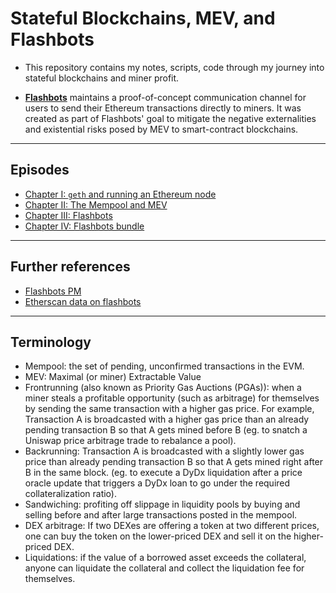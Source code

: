 # Stateful Blockchains, MEV, and Flashbots

* This repository contains my notes, scripts, code through my journey into stateful blockchains and miner profit.


* **[Flashbots](https://github.com/flashbots/pm)** maintains a proof-of-concept communication channel for users to send their Ethereum transactions directly to miners. It was created as part of Flashbots' goal to mitigate the negative externalities and existential risks posed by MEV to smart-contract blockchains.

---

## Episodes

* [Chapter I: `geth` and running an Ethereum node](https://github.com/bt3gl-labs/Getting-Started-MEVs-and-Flashbots/blob/main/chapter_I.md)
* [Chapter II: The Mempool and MEV](https://github.com/bt3gl-labs/Getting-Started-MEVs-and-Flashbots/blob/main/chapter_II.md)
* [Chapter III: Flashbots](https://github.com/bt3gl-labs/Getting-Started-MEVs-and-Flashbots/blob/main/chapter_III.md)
* [Chapter IV: Flashbots bundle](https://github.com/bt3gl-labs/Stateful-Blockchains-and-Flashbots/blob/main/chapter_IV.md)


---

## Further references


- [Flashbots PM](https://github.com/flashbots/pm)
- [Etherscan data on flashbots](https://etherscan.io/blocks/label/flashbots)

---

## Terminology

* Mempool: the set of pending, unconfirmed transactions in the EVM.
* MEV: Maximal (or miner) Extractable Value
* Frontrunning (also known as Priority Gas Auctions (PGAs)): when a miner steals a profitable opportunity (such as arbitrage) for themselves by sending the same transaction with a higher gas price. For example, Transaction A is broadcasted with a higher gas price than an already pending transaction B so that A gets mined before B (eg. to snatch a Uniswap price arbitrage trade to rebalance a pool).
* Backrunning: Transaction A is broadcasted with a slightly lower gas price than already pending transaction B so that A gets mined right after B in the same block. (eg. to execute a DyDx liquidation after a price oracle update that triggers a DyDx loan to go under the required collateralization ratio).
* Sandwiching: profiting off slippage in liquidity pools by buying and selling before and after large transactions posted in the mempool.
* DEX arbitrage: If two DEXes are offering a token at two different prices, one can buy the token on the lower-priced DEX and sell it on the higher-priced DEX.
* Liquidations: if the value of a borrowed asset exceeds the collateral, anyone can liquidate the collateral and collect the liquidation fee for themselves.
